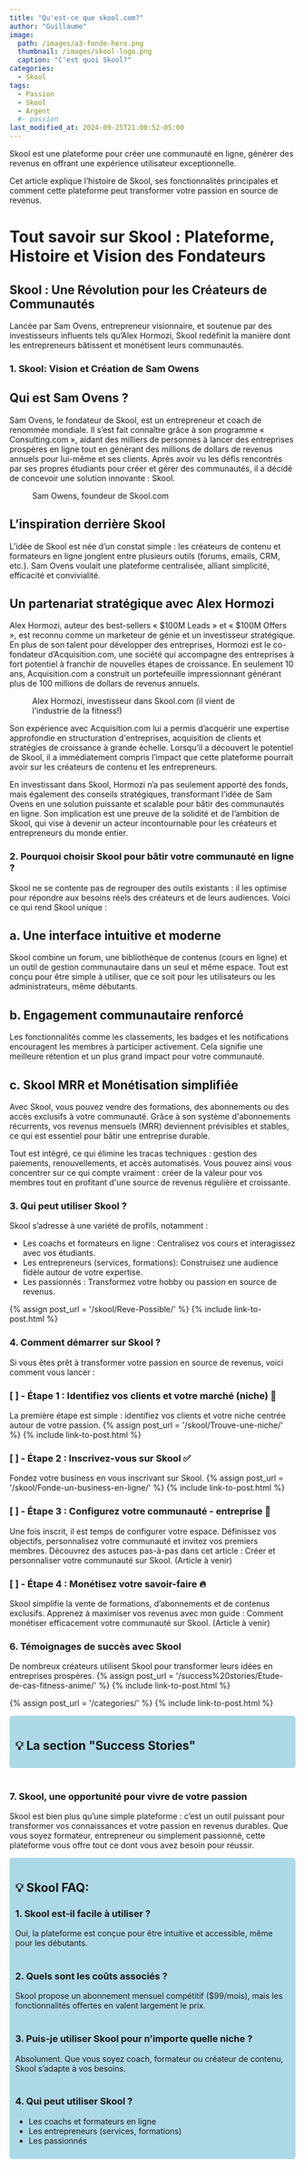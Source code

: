 ```yaml
---
title: "Qu'est-ce que skool.com?"
author: "Guillaume"
image: 
  path: /images/a3-fonde-hero.png
  thumbnail: /images/skool-logo.png
  caption: "C'est quoi Skool?"
categories:
  - Skool
tags:
  - Passion
  - Skool
  - Argent
  #- passion
last_modified_at: 2024-09-25T21:00:52-05:00
---
```

Skool est une plateforme pour créer une communauté en ligne, générer des revenus en offrant une expérience utilisateur exceptionnelle.

Cet article explique l’histoire de Skool, ses fonctionnalités principales et comment cette plateforme peut transformer votre passion en source de revenus.

# Tout savoir sur Skool : Plateforme, Histoire et Vision des Fondateurs

## Skool : Une Révolution pour les Créateurs de Communautés
 Lancée par Sam Ovens, entrepreneur visionnaire, et soutenue par des investisseurs influents tels qu’Alex Hormozi, Skool redéfinit la manière dont les entrepreneurs bâtissent et monétisent leurs communautés.



### 1. Skool: Vision et Création de Sam Owens
## Qui est Sam Ovens ?
Sam Ovens, le fondateur de Skool, est un entrepreneur et coach de renommée mondiale. Il s’est fait connaître grâce à son programme « Consulting.com », aidant des milliers de personnes à lancer des entreprises prospères en ligne tout en générant des millions de dollars de revenus annuels pour lui-même et ses clients. Après avoir vu les défis rencontrés par ses propres étudiants pour créer et gérer des communautés, il a décidé de concevoir une solution innovante : Skool.

<figure class="align-center">
  <a href="#"><img src="{{ '/images/sam-owens.jpg' | absolute_url }}" alt=""></a>
  <figcaption>Sam Owens, foundeur de Skool.com</figcaption>
</figure>

## L’inspiration derrière Skool
L’idée de Skool est née d’un constat simple : les créateurs de contenu et formateurs en ligne jonglent entre plusieurs outils (forums, emails, CRM, etc.). Sam Ovens voulait une plateforme centralisée, alliant simplicité, efficacité et convivialité.

## Un partenariat stratégique avec Alex Hormozi
Alex Hormozi, auteur des best-sellers « $100M Leads » et « $100M Offers », est reconnu comme un marketeur de génie et un investisseur stratégique. En plus de son talent pour développer des entreprises, Hormozi est le co-fondateur d’Acquisition.com, une société qui accompagne des entreprises à fort potentiel à franchir de nouvelles étapes de croissance. En seulement 10 ans, Acquisition.com a construit un portefeuille impressionnant générant plus de 100 millions de dollars de revenus annuels.

<figure class="align-center">
  <a href="#"><img src="{{ '/images/alex-hormozi.jpg' | absolute_url }}" alt=""></a>
  <figcaption>Alex Hormozi, investisseur dans Skool.com (il vient de l'industrie de la fitness!)</figcaption>
</figure>

Son expérience avec Acquisition.com lui a permis d’acquérir une expertise approfondie en structuration d'entreprises, acquisition de clients et stratégies de croissance à grande échelle. Lorsqu’il a découvert le potentiel de Skool, il a immédiatement compris l’impact que cette plateforme pourrait avoir sur les créateurs de contenu et les entrepreneurs.

En investissant dans Skool, Hormozi n’a pas seulement apporté des fonds, mais également des conseils stratégiques, transformant l’idée de Sam Ovens en une solution puissante et scalable pour bâtir des communautés en ligne. Son implication est une preuve de la solidité et de l’ambition de Skool, qui vise à devenir un acteur incontournable pour les créateurs et entrepreneurs du monde entier.

### 2. Pourquoi choisir Skool pour bâtir votre communauté en ligne ?
Skool ne se contente pas de regrouper des outils existants : il les optimise pour répondre aux besoins réels des créateurs et de leurs audiences. Voici ce qui rend Skool unique :

## a. Une interface intuitive et moderne
Skool combine un forum, une bibliothèque de contenus (cours en ligne) et un outil de gestion communautaire dans un seul et même espace. Tout est conçu pour être simple à utiliser, que ce soit pour les utilisateurs ou les administrateurs, même débutants.

## b. Engagement communautaire renforcé
Les fonctionnalités comme les classements, les badges et les notifications encouragent les membres à participer activement. Cela signifie une meilleure rétention et un plus grand impact pour votre communauté.

## c. Skool MRR et Monétisation simplifiée
Avec Skool, vous pouvez vendre des formations, des abonnements ou des accès exclusifs à votre communauté. Grâce à son système d'abonnements récurrents, vos revenus mensuels (MRR) deviennent prévisibles et stables, ce qui est essentiel pour bâtir une entreprise durable.

Tout est intégré, ce qui élimine les tracas techniques : gestion des paiements, renouvellements, et accès automatisés. Vous pouvez ainsi vous concentrer sur ce qui compte vraiment : créer de la valeur pour vos membres tout en profitant d'une source de revenus régulière et croissante.

### 3. Qui peut utiliser Skool ?
Skool s’adresse à une variété de profils, notamment :

* Les coachs et formateurs en ligne : Centralisez vos cours et interagissez avec vos étudiants.
* Les entrepreneurs (services, formations): Construisez une audience fidèle autour de votre expertise.
* Les passionnés : Transformez votre hobby ou passion en source de revenus.

{% assign post_url = '/skool/Reve-Possible/' %}
{% include link-to-post.html %}

### 4. Comment démarrer sur Skool ? 
Si vous êtes prêt à transformer votre passion en source de revenus, voici comment vous lancer :


### [ ] - Étape 1 : Identifiez vos clients et votre marché (niche) 🎯

La première étape est simple : identifiez vos clients et votre niche centrée autour de votre passion.
{% assign post_url = '/skool/Trouve-une-niche/' %}
{% include link-to-post.html %} 

###   [ ] - Étape 2 : Inscrivez-vous sur Skool ✅

Fondez votre business en vous inscrivant sur Skool.
{% assign post_url = '/skool/Fonde-un-business-en-ligne/' %}
{% include link-to-post.html %}

###   [ ] - Étape 3 : Configurez votre communauté - entreprise 🔨
  
Une fois inscrit, il est temps de configurer votre espace. Définissez vos objectifs, personnalisez votre communauté et invitez vos premiers membres. Découvrez des astuces pas-à-pas dans cet article : Créer et personnaliser votre communauté sur Skool. (Article à venir)

###   [ ] - Étape 4 : Monétisez votre savoir-faire 🔥

Skool simplifie la vente de formations, d’abonnements et de contenus exclusifs. Apprenez à maximiser vos revenus avec mon guide : Comment monétiser efficacement votre communauté sur Skool. (Article à venir)


### 6. Témoignages de succès avec Skool
De nombreux créateurs utilisent Skool pour transformer leurs idées en entreprises prospères. 
{% assign post_url = '/success%20stories/Etude-de-cas-fitness-anime/' %}
{% include link-to-post.html %}

{% assign post_url = '/categories/' %}
{% include link-to-post.html %}
<div style="background-color: lightblue; padding: 10px; border-radius: 5px;">
<h2>💡 La section "Success Stories"</h2>
</div>

<br>


[//]: # "TODO: Par exemple :Jean Dupont, coach en développement personnel, a multiplié ses revenus par 3 grâce à sa communauté sur Skool.Marie Curie, passionnée de cuisine, a lancé un club de recettes en ligne avec des centaines de membres actifs"


### 7. Skool, une opportunité pour vivre de votre passion
Skool est bien plus qu’une simple plateforme : c’est un outil puissant pour transformer vos connaissances et votre passion en revenus durables. Que vous soyez formateur, entrepreneur ou simplement passionné, cette plateforme vous offre tout ce dont vous avez besoin pour réussir.



<div style="background-color: lightblue; padding: 10px; border-radius: 5px;">
<h2>💡  Skool FAQ:</h2>
<h3>1. Skool est-il facile à utiliser ?</h3>
Oui, la plateforme est conçue pour être intuitive et accessible, même pour les débutants.<br><br>

<h3>2. Quels sont les coûts associés ?</h3>
Skool propose un abonnement mensuel compétitif ($99/mois), mais les fonctionnalités offertes en valent largement le prix.<br><br>

<h3>3. Puis-je utiliser Skool pour n’importe quelle niche ?</h3>
Absolument. Que vous soyez coach, formateur ou créateur de contenu, Skool s’adapte à vos besoins.<br><br>

<h3>4. Qui peut utiliser Skool ?</h3>
<ul>
  <li>Les coachs et formateurs en ligne</li>
  <li>Les entrepreneurs (services, formations)</li>
  <li>Les passionnés</li>
</ul>
</div>

